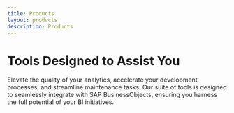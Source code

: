 ```yaml
---
title: Products
layout: products
description: Products
---
```


# Tools Designed to Assist You

Elevate the quality of your analytics, accelerate your development processes, and streamline maintenance tasks. Our suite of tools is designed to seamlessly integrate with SAP BusinessObjects, ensuring you harness the full potential of your BI initiatives. 